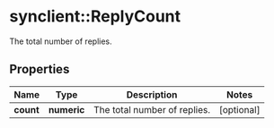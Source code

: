 # synclient::ReplyCount

The total number of replies.
## Properties
Name | Type | Description | Notes
------------ | ------------- | ------------- | -------------
**count** | **numeric** | The total number of replies. | [optional] 



